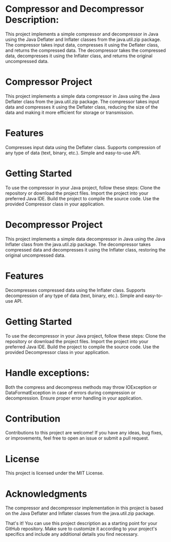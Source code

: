 # Compressor and Decompressor Description:
This project implements a simple compressor and decompressor in Java using the Java Deflater and Inflater classes from the java.util.zip package. The compressor takes input data, compresses it using the Deflater class, and returns the compressed data. The decompressor takes the compressed data, decompresses it using the Inflater class, and returns the original uncompressed data.

# Compressor Project
This project implements a simple data compressor in Java using the Java Deflater class from the java.util.zip package. The compressor takes input data and compresses it using the Deflater class, reducing the size of the data and making it more efficient for storage or transmission.

# Features
Compresses input data using the Deflater class.
Supports compression of any type of data (text, binary, etc.).
Simple and easy-to-use API.

# Getting Started
To use the compressor in your Java project, follow these steps:
Clone the repository or download the project files.
Import the project into your preferred Java IDE.
Build the project to compile the source code.
Use the provided Compressor class in your application.

# Decompressor Project
This project implements a simple data decompressor in Java using the Java Inflater class from the java.util.zip package. The decompressor takes compressed data and decompresses it using the Inflater class, restoring the original uncompressed data.

# Features
Decompresses compressed data using the Inflater class.
Supports decompression of any type of data (text, binary, etc.).
Simple and easy-to-use API.

# Getting Started
To use the decompressor in your Java project, follow these steps:
Clone the repository or download the project files.
Import the project into your preferred Java IDE.
Build the project to compile the source code.
Use the provided Decompressor class in your application.

# Handle exceptions:
Both the compress and decompress methods may throw IOException or DataFormatException in case of errors during compression or decompression. Ensure proper error handling in your application.

# Contribution
Contributions to this project are welcome! If you have any ideas, bug fixes, or improvements, feel free to open an issue or submit a pull request.

# License
This project is licensed under the MIT License.

# Acknowledgments
The compressor and decompressor implementation in this project is based on the Java Deflater and Inflater classes from the java.util.zip package.

That's it! You can use this project description as a starting point for your GitHub repository. Make sure to customize it according to your project's specifics and include any additional details you find necessary.
